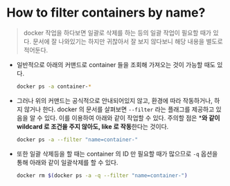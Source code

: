# How to filter containers by name?

> docker 작업을 하다보면 일괄로 삭제를 하는 등의 일괄 작업이 필요할 때가 있다. 문서에 잘 나와있기는 하지만 귀찮아서 잘 보지 않다보니 해당 내용을 별도로 적어둔다.

- 일반적으로 아래의 커맨드로 container 들을 조회해 가져오는 것이 가능할 때도 있다.

  ```bash
  docker ps -a container-*
  ```

- 그러나 위의 커맨드는 공식적으로 안내되어있지 않고, 환경에 따라 작동하거나, 하지 않거나 한다. docker 의 문서를 살펴보면  `--filter` 라는 플래그를 제공하고 있음을 알 수 있다. 이를 이용하여 아래와 같이 작업할 수 있다. 주의할 점은 ***와 같이 wildcard 로 조건을 주지 않아도, like 로 작동**한다는 것이다.

  ```bash
  docker ps -a --filter "name=container-"
  ```

- 또한 일괄 삭제등을 할 때는 container 의 ID 만 필요할 때가 많으므로 `-q` 옵션을 통해 아래와 같이 일괄삭제를 할 수 있다.

  ```bash
  docker rm $(docker ps -a -q --filter "name=container-")
  ```

  